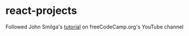 # react-projects 
Followed John Smilga's [tutorial](https://www.youtube.com/watch?v=a_7Z7C_JCyo&t=493s) on freeCodeCamp.org's YouTube channel
